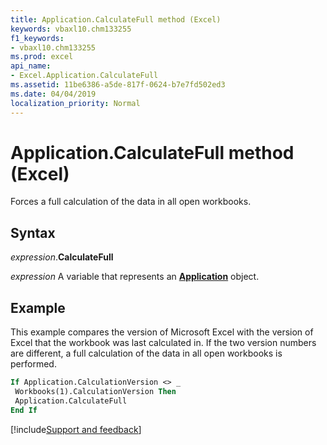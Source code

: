 ```yaml
---
title: Application.CalculateFull method (Excel)
keywords: vbaxl10.chm133255
f1_keywords:
- vbaxl10.chm133255
ms.prod: excel
api_name:
- Excel.Application.CalculateFull
ms.assetid: 11be6386-a5de-817f-0624-b7e7fd502ed3
ms.date: 04/04/2019
localization_priority: Normal
---
```



# Application.CalculateFull method (Excel)

Forces a full calculation of the data in all open workbooks.


## Syntax

_expression_.**CalculateFull**

_expression_ A variable that represents an **[Application](Excel.Application(object).md)** object.


## Example

This example compares the version of Microsoft Excel with the version of Excel that the workbook was last calculated in. If the two version numbers are different, a full calculation of the data in all open workbooks is performed.

```vb
If Application.CalculationVersion <> _ 
 Workbooks(1).CalculationVersion Then 
 Application.CalculateFull 
End If
```




[!include[Support and feedback](~/includes/feedback-boilerplate.md)]
